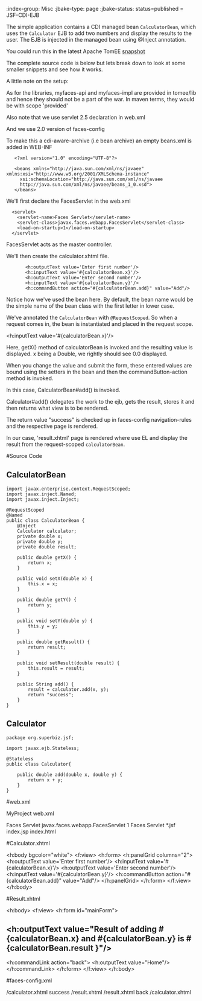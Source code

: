 :index-group:  Misc
:jbake-type: page
:jbake-status: status=published
= JSF-CDI-EJB


The simple application contains a CDI managed bean `CalculatorBean`, which uses the `Calculator` EJB to add two numbers
and display the results to the user. The EJB is injected in the managed bean using @Inject annotation.

You could run this in the latest Apache TomEE [snapshot](https://repository.apache.org/content/repositories/snapshots/org/apache/openejb/apache-tomee/)

The complete source code is below but lets break down to look at some smaller snippets and see  how it works.


A little note on the setup:

As for the libraries, myfaces-api and myfaces-impl are provided in tomee/lib and hence they should not be a part of the
war. In maven terms, they would be with scope 'provided'

Also note that we use servlet 2.5 declaration in web.xml
<web-app xmlns:xsi="http://www.w3.org/2001/XMLSchema-instance"
  xmlns="http://java.sun.com/xml/ns/javaee"
  xmlns:web="http://java.sun.com/xml/ns/javaee/web-app_2_5.xsd"
  xsi:schemaLocation="http://java.sun.com/xml/ns/javaee
      http://java.sun.com/xml/ns/javaee/web-app_2_5.xsd"
  version="2.5">

And we use 2.0 version of faces-config

 <faces-config xmlns="http://java.sun.com/xml/ns/javaee"
               xmlns:xsi="http://www.w3.org/2001/XMLSchema-instance"
               xsi:schemaLocation="http://java.sun.com/xml/ns/javaee
       http://java.sun.com/xml/ns/javaee/web-facesconfig_2_0.xsd"
               version="2.0">

To make this a cdi-aware-archive (i.e bean archive) an empty beans.xml is added in WEB-INF

       <?xml version="1.0" encoding="UTF-8"?>

       <beans xmlns="http://java.sun.com/xml/ns/javaee" xmlns:xsi="http://www.w3.org/2001/XMLSchema-instance"
         xsi:schemaLocation="http://java.sun.com/xml/ns/javaee
         http://java.sun.com/xml/ns/javaee/beans_1_0.xsd">
       </beans>

We'll first declare the FacesServlet in the web.xml

      <servlet>
        <servlet-name>Faces Servlet</servlet-name>
        <servlet-class>javax.faces.webapp.FacesServlet</servlet-class>
        <load-on-startup>1</load-on-startup>
      </servlet>

FacesServlet acts as the master controller.

We'll then create the calculator.xhtml file.

           <h:outputText value='Enter first number'/>
           <h:inputText value='#{calculatorBean.x}'/>
           <h:outputText value='Enter second number'/>
           <h:inputText value='#{calculatorBean.y}'/>
           <h:commandButton action="#{calculatorBean.add}" value="Add"/>

Notice how we've used the bean here. By default, the bean name would be the simple name of the bean
class with the first letter in lower case.

We've annotated the `CalculatorBean` with `@RequestScoped`.
So when a request comes in, the bean is instantiated and placed in the request scope.

<h:inputText value='#{calculatorBean.x}'/>

Here, getX() method of calculatorBean is invoked and the resulting value is displayed.
x being a Double, we rightly should see 0.0 displayed.

When you change the value and submit the form, these entered values are bound using the setters
in the bean and then the commandButton-action method is invoked.

In this case, CalculatorBean#add() is invoked.

Calculator#add() delegates the work to the ejb, gets the result, stores it
and then returns what view is to be rendered.

The return value "success" is checked up in faces-config navigation-rules
and the respective page is rendered.

In our case, 'result.xhtml' page is rendered where
use EL and display the result from the request-scoped `calculatorBean`.

#Source Code

## CalculatorBean

    import javax.enterprise.context.RequestScoped;
    import javax.inject.Named;
    import javax.inject.Inject;

    @RequestScoped
    @Named
    public class CalculatorBean {
        @Inject
        Calculator calculator;
        private double x;
        private double y;
        private double result;
    
        public double getX() {
            return x;
        }
    
        public void setX(double x) {
            this.x = x;
        }
    
        public double getY() {
            return y;
        }
    
        public void setY(double y) {
            this.y = y;
        }
    
        public double getResult() {
            return result;
        }
    
        public void setResult(double result) {
            this.result = result;
        }
    
        public String add() {
            result = calculator.add(x, y);
            return "success";
        }
    }

## Calculator

    package org.superbiz.jsf;
    
    import javax.ejb.Stateless;
    
    @Stateless
    public class Calculator{
    
        public double add(double x, double y) {
            return x + y;
        }
    }


#web.xml

<?xml version="1.0"?>

<web-app xmlns:xsi="http://www.w3.org/2001/XMLSchema-instance"
         xmlns="http://java.sun.com/xml/ns/javaee"
         xmlns:web="http://java.sun.com/xml/ns/javaee/web-app_2_5.xsd"
         xsi:schemaLocation="http://java.sun.com/xml/ns/javaee
      http://java.sun.com/xml/ns/javaee/web-app_2_5.xsd"
         version="2.5">

  <description>MyProject web.xml</description>

  <!-- Faces Servlet -->
  <servlet>
    <servlet-name>Faces Servlet</servlet-name>
    <servlet-class>javax.faces.webapp.FacesServlet</servlet-class>
    <load-on-startup>1</load-on-startup>
  </servlet>

  <!-- Faces Servlet Mapping -->
  <servlet-mapping>
    <servlet-name>Faces Servlet</servlet-name>
    <url-pattern>*.jsf</url-pattern>
  </servlet-mapping>

  <!-- Welcome files -->
  <welcome-file-list>
    <welcome-file>index.jsp</welcome-file>
    <welcome-file>index.html</welcome-file>
  </welcome-file-list>

</web-app>


#Calculator.xhtml

<?xml version="1.0" encoding="UTF-8"?>
<!DOCTYPE html PUBLIC "-//W3C//DTD XHTML 1.0 Transitional//EN"
"http://www.w3.org/TR/xhtml1/DTD/xhtml1-transitional.dtd">
<html xmlns="http://www.w3.org/1999/xhtml"
      xmlns:f="http://java.sun.com/jsf/core"
      xmlns:h="http://java.sun.com/jsf/html">


<h:body bgcolor="white">
    <f:view>
        <h:form>
            <h:panelGrid columns="2">
                <h:outputText value='Enter first number'/>
                <h:inputText value='#{calculatorBean.x}'/>
                <h:outputText value='Enter second number'/>
                <h:inputText value='#{calculatorBean.y}'/>
                <h:commandButton action="#{calculatorBean.add}" value="Add"/>
            </h:panelGrid>
        </h:form>
    </f:view>
</h:body>
</html>


 #Result.xhtml

<?xml version="1.0" encoding="UTF-8"?>
<!DOCTYPE html PUBLIC "-//W3C//DTD XHTML 1.0 Transitional//EN"
        "http://www.w3.org/TR/xhtml1/DTD/xhtml1-transitional.dtd">
<html xmlns="http://www.w3.org/1999/xhtml"
      xmlns:f="http://java.sun.com/jsf/core"
      xmlns:h="http://java.sun.com/jsf/html">

<h:body>
<f:view>
    <h:form id="mainForm">
        <h2><h:outputText value="Result of adding #{calculatorBean.x} and #{calculatorBean.y} is #{calculatorBean.result }"/></h2>
        <h:commandLink action="back">
            <h:outputText value="Home"/>
        </h:commandLink>
    </h:form>
</f:view>
</h:body>
</html>

 #faces-config.xml

 <?xml version="1.0"?>
 <faces-config xmlns="http://java.sun.com/xml/ns/javaee"
               xmlns:xsi="http://www.w3.org/2001/XMLSchema-instance"
               xsi:schemaLocation="http://java.sun.com/xml/ns/javaee
       http://java.sun.com/xml/ns/javaee/web-facesconfig_2_0.xsd"
               version="2.0">

   <navigation-rule>
     <from-view-id>/calculator.xhtml</from-view-id>
     <navigation-case>
       <from-outcome>success</from-outcome>
       <to-view-id>/result.xhtml</to-view-id>
     </navigation-case>
   </navigation-rule>

   <navigation-rule>
     <from-view-id>/result.xhtml</from-view-id>
     <navigation-case>
       <from-outcome>back</from-outcome>
       <to-view-id>/calculator.xhtml</to-view-id>
     </navigation-case>
   </navigation-rule>
 </faces-config>

